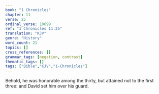 ```yaml
---
book: "1 Chronicles"
chapter: 11
verse: 25
ordinal_verse: 10699
ref: "1 Chronicles 11:25"
translation: "KJV"
genre: "History"
word_count: 21
topics: []
cross_references: []
grammar_tags: [negation, contrast]
thematic_tags: []
tags: ["Bible","KJV","1-Chronicles"]
---
```

Behold, he was honorable among the thirty, but attained not to the first three: and David set him over his guard.
